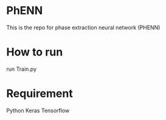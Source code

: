 # PhENN
This is the repo for phase extraction neural network (PHENN)

# How to run
run Train.py

# Requirement
Python
Keras
Tensorflow
